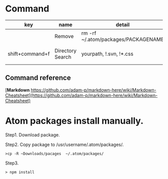# Command
|key|name|detail|note|
|---|---|---|---|
|| Remove | rm -rf ~/.atom/packages/PACKAGENAME |
|shift+command+f|Directory Search|yourpath, !.svn, !*.css|!+your ignore object|

## Command reference
[**Markdown** https://github.com/adam-p/markdown-here/wiki/Markdown-Cheatsheet](https://github.com/adam-p/markdown-here/wiki/Markdown-Cheatsheet)

# Atom packages install manually.

Step1. Download package.

Step2. Copy package to /usr/username/.atom/packages/. 
```
>cp -R ~Downloads/pacages  ~/.atom/packages/
```

Step3. 
```
> npm install
```
